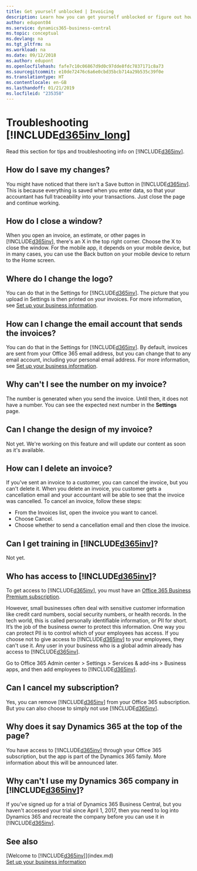 ```yaml
---
title: Get yourself unblocked | Invoicing
description: Learn how you can get yourself unblocked or figure out how to do something.
author: edupont04
ms.service: dynamics365-business-central
ms.topic: conceptual
ms.devlang: na
ms.tgt_pltfrm: na
ms.workload: na
ms.date: 09/12/2018
ms.author: edupont
ms.openlocfilehash: fafe7c10c06867d9d0c97dde8fdc7837171c8a73
ms.sourcegitcommit: e10de72476c6a6e0cbd35bcb714a29b535c39f0e
ms.translationtype: HT
ms.contentlocale: en-GB
ms.lasthandoff: 01/21/2019
ms.locfileid: "235358"
---
```

# <a name="troubleshooting-included365invlongincludesd365invlongmd"></a>Troubleshooting [!INCLUDE[d365inv_long](includes/d365inv_long.md)]
Read this section for tips and troubleshooting info on [!INCLUDE[d365inv](includes/d365inv.md)].

## <a name="how-do-i-save-my-changes"></a>How do I save my changes?
You might have noticed that there isn't a Save button in [!INCLUDE[d365inv](includes/d365inv.md)]. This is because everything is saved when you enter data, so that your accountant has full traceability into your transactions. Just close the page and continue working.  

## <a name="how-do-i-close-a-window"></a>How do I close a window?
When you open an invoice, an estimate, or other pages in [!INCLUDE[d365inv](includes/d365inv.md)], there's an X in the top right corner. Choose the X to close the window. For the mobile app, it depends on your mobile device, but in many cases, you can use the Back button on your mobile device to return to the Home screen.  

## <a name="where-do-i-change-the-logo"></a>Where do I change the logo?
You can do that in the Settings for [!INCLUDE[d365inv](includes/d365inv.md)]. The picture that you upload in Settings is then printed on your invoices. For more information, see [Set up your business information](set-up-business-profile.md).  

## <a name="how-can-i-change-the-email-account-that-sends-the-invoices"></a>How can I change the email account that sends the invoices?
You can do that in the Settings for [!INCLUDE[d365inv](includes/d365inv.md)]. By default, invoices are sent from your Office 365 email address, but you can change that to any email account, including your personal email address. For more information, see [Set up your business information](set-up-business-profile.md).  

## <a name="why-cant-i-see-the-number-on-my-invoice"></a>Why can't I see the number on my invoice?
The number is generated when you send the invoice. Until then, it does not have a number. You can see the expected next number in the **Settings** page.  

## <a name="can-i-change-the-design-of-my-invoice"></a>Can I change the design of my invoice?
Not yet. We're working on this feature and will update our content as soon as it's available.  

## <a name="how-can-i-delete-an-invoice"></a>How can I delete an invoice?
If you've sent an invoice to a customer, you can cancel the invoice, but you can't delete it. When you delete an invoice, you customer gets a cancellation email and your accountant will be able to see that the invoice was cancelled. To cancel an invoice, follow these steps:
- From the Invoices list, open the invoice you want to cancel.  
- Choose Cancel.  
- Choose whether to send a cancellation email and then close the invoice.  

## <a name="can-i-get-training-in-included365invincludesd365invmd"></a>Can I get training in [!INCLUDE[d365inv](includes/d365inv.md)]?
Not yet.  

## <a name="who-has-access-to-included365invincludesd365invmd"></a>Who has access to [!INCLUDE[d365inv](includes/d365inv.md)]?
To get access to [!INCLUDE[d365inv](includes/d365inv.md)], you must have an [Office 365 Business Premium subscription](https://products.office.com/en-us/business/office-365-business-premium).  

However, small businesses often deal with sensitive customer information like credit card numbers, social security numbers, or health records. In the tech world, this is called personally identifiable information, or PII for short. It’s the job of the business owner to protect this information. One way you can protect PII is to control which of your employees has access. If you choose not to give access to [!INCLUDE[d365inv](includes/d365inv.md)] to your employees, they can't use it. Any user in your business who is a global admin already has access to [!INCLUDE[d365inv](includes/d365inv.md)].  

Go to Office 365 Admin center > Settings > Services & add-ins > Business apps, and then add employees to [!INCLUDE[d365inv](includes/d365inv.md)].  

## <a name="can-i-cancel-my-subscription"></a>Can I cancel my subscription?
Yes, you can remove [!INCLUDE[d365inv](includes/d365inv.md)] from your Office 365 subscription. But you can also choose to simply not use [!INCLUDE[d365inv](includes/d365inv.md)].  

## <a name="why-does-it-say-dynamics-365-at-the-top-of-the-page"></a>Why does it say Dynamics 365 at the top of the page?
You have access to [!INCLUDE[d365inv](includes/d365inv.md)] through your Office 365 subscription, but the app is part of the Dynamics 365 family. More information about this will be announced later.  

## <a name="why-cant-i-use-my-dynamics-365-company-in-included365invincludesd365invmd"></a>Why can't I use my Dynamics 365 company in [!INCLUDE[d365inv](includes/d365inv.md)]?
If you've signed up for a trial of Dynamics 365 Business Central, but you haven't accessed your trial since April 1, 2017, then you need to log into Dynamics 365 and recreate the company before you can use it in [!INCLUDE[d365inv](includes/d365inv.md)].  

## <a name="see-also"></a>See also
[Welcome to [!INCLUDE[d365inv](includes/d365inv.md)]](index.md)  
[Set up your business information](set-up-business-profile.md)  
